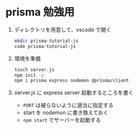# prisma 勉強用

1. ディレクトリを用意して、vscode で開く

   ```sh
   mkdir prisma-tutorial-js
   code prisma-tutorial-js
   ```

2. 環境を準備

   ```sh
   touch server.js
   npm init -y
   npm i prisma express nodemon @prisma/client
   ```

3. server.js に express server 起動するところを書く
   - `PORT` は被らないように適当に指定する
   - start を nodemon に書き換えておく
   - `npm start` でサーバーを起動する
